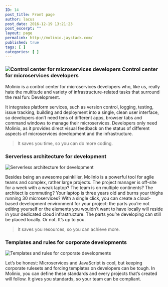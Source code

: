 ```yaml
---
ID: 14
post_title: Front page
author: lacus
post_date: 2016-12-19 13:21:23
post_excerpt: ""
layout: page
permalink: http://molinio.jaystack.com/
published: true
tags: [ ]
categories: [ ]
---
```

### ![Control center for microservices developers](http://molinio.jaystack.com/wp-content/uploads/2017/02/control2.png) Control center for microservices developers



Molinio is a control center for microservices developers who, like us, really hate the multitude and variety of infrastructure-related tasks that surround the real fun: Development. 

It integrates platform services, such as version control, logging, testing, issue tracking, building and deployment into a single, clean user interface, so developers don’t need tens of different apps, browser tabs and command windows to manage their microservices. Developers only need Molinio, as it provides direct visual feedback on the status of different aspects of microservices development and the infrastructure. 

> It saves you time, so you can do more coding. 

### Serverless architecture for development

<img src="http://molinio.jaystack.com/wp-content/uploads/2017/02/serverless2.png" alt="Serverless architecture for development">

Besides being an awesome painkiller, Molinio is a powerful tool for agile teams and complex, rather large projects. The project manager is off-site for a week with a weak laptop? The team is on multiple continents? The architect is commuting? Your laptop is three years old and burns your thighs running 30 microservices? With a single click, you can create a cloud-based development environment for your project: the parts you’re not editing yourself or the elements you wouldn’t want to have locally will reside in your dedicated cloud infrastructure. The parts you’re developing can still be placed locally. Or not. It’s up to you. 

> It saves you resources, so you can achieve more. 
 
### Templates and rules for corporate developments
 
 <img src="http://molinio.jaystack.com/wp-content/uploads/2017/02/templates2.png" alt="Templates and rules for corporate developments">

Let’s be honest: Microservices and JavaScript is cool, but keeping corporate rulesets and forcing templates on developers can be tough. In Molinio, you can define these standards and every projects that’s created will follow. 
It gives you standards, so your team can be compliant.